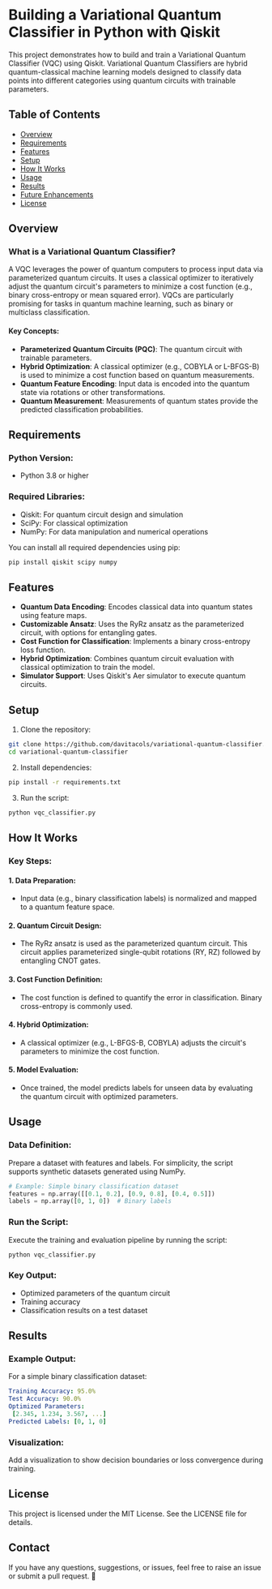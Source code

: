 # Building a Variational Quantum Classifier in Python with Qiskit

This project demonstrates how to build and train a Variational Quantum Classifier (VQC) using Qiskit. Variational Quantum Classifiers are hybrid quantum-classical machine learning models designed to classify data points into different categories using quantum circuits with trainable parameters.

## Table of Contents
- [Overview](#overview)
- [Requirements](#requirements)
- [Features](#features)
- [Setup](#setup)
- [How It Works](#how-it-works)
- [Usage](#usage)
- [Results](#results)
- [Future Enhancements](#future-enhancements)
- [License](#license)

## Overview

### What is a Variational Quantum Classifier?

A VQC leverages the power of quantum computers to process input data via parameterized quantum circuits. It uses a classical optimizer to iteratively adjust the quantum circuit's parameters to minimize a cost function (e.g., binary cross-entropy or mean squared error). VQCs are particularly promising for tasks in quantum machine learning, such as binary or multiclass classification.

#### Key Concepts:
- **Parameterized Quantum Circuits (PQC)**: The quantum circuit with trainable parameters.
- **Hybrid Optimization**: A classical optimizer (e.g., COBYLA or L-BFGS-B) is used to minimize a cost function based on quantum measurements.
- **Quantum Feature Encoding**: Input data is encoded into the quantum state via rotations or other transformations.
- **Quantum Measurement**: Measurements of quantum states provide the predicted classification probabilities.

## Requirements

### Python Version:
- Python 3.8 or higher

### Required Libraries:
- Qiskit: For quantum circuit design and simulation
- SciPy: For classical optimization
- NumPy: For data manipulation and numerical operations

You can install all required dependencies using pip:

```bash
pip install qiskit scipy numpy
```

## Features
- **Quantum Data Encoding**: Encodes classical data into quantum states using feature maps.
- **Customizable Ansatz**: Uses the RyRz ansatz as the parameterized circuit, with options for entangling gates.
- **Cost Function for Classification**: Implements a binary cross-entropy loss function.
- **Hybrid Optimization**: Combines quantum circuit evaluation with classical optimization to train the model.
- **Simulator Support**: Uses Qiskit's Aer simulator to execute quantum circuits.

## Setup

1. Clone the repository:
```bash
git clone https://github.com/davitacols/variational-quantum-classifier.git
cd variational-quantum-classifier
```

2. Install dependencies:
```bash
pip install -r requirements.txt
```

3. Run the script:
```bash
python vqc_classifier.py
```

## How It Works

### Key Steps:

#### 1. Data Preparation:
- Input data (e.g., binary classification labels) is normalized and mapped to a quantum feature space.

#### 2. Quantum Circuit Design:
- The RyRz ansatz is used as the parameterized quantum circuit. This circuit applies parameterized single-qubit rotations (RY, RZ) followed by entangling CNOT gates.

#### 3. Cost Function Definition:
- The cost function is defined to quantify the error in classification. Binary cross-entropy is commonly used.

#### 4. Hybrid Optimization:
- A classical optimizer (e.g., L-BFGS-B, COBYLA) adjusts the circuit's parameters to minimize the cost function.

#### 5. Model Evaluation:
- Once trained, the model predicts labels for unseen data by evaluating the quantum circuit with optimized parameters.

## Usage

### Data Definition:
Prepare a dataset with features and labels. For simplicity, the script supports synthetic datasets generated using NumPy.

```python
# Example: Simple binary classification dataset
features = np.array([[0.1, 0.2], [0.9, 0.8], [0.4, 0.5]])
labels = np.array([0, 1, 0])  # Binary labels
```

### Run the Script:
Execute the training and evaluation pipeline by running the script:

```bash
python vqc_classifier.py
```

### Key Output:
- Optimized parameters of the quantum circuit
- Training accuracy
- Classification results on a test dataset

## Results

### Example Output:
For a simple binary classification dataset:

```yaml
Training Accuracy: 95.0%
Test Accuracy: 90.0%
Optimized Parameters:
 [2.345, 1.234, 3.567, ...]
Predicted Labels: [0, 1, 0]
```

### Visualization:
Add a visualization to show decision boundaries or loss convergence during training.


## License
This project is licensed under the MIT License. See the LICENSE file for details.

## Contact
If you have any questions, suggestions, or issues, feel free to raise an issue or submit a pull request. 🚀
